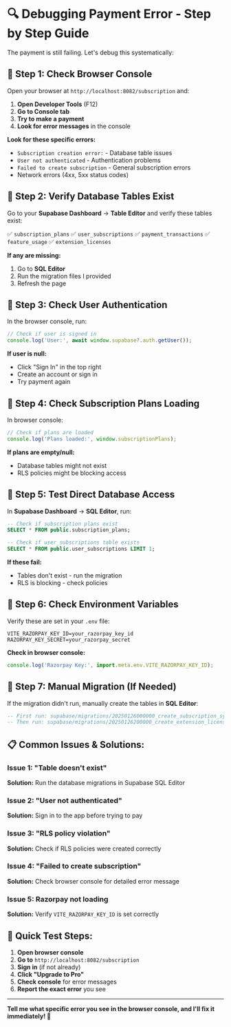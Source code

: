 # 🔍 Debugging Payment Error - Step by Step Guide

The payment is still failing. Let's debug this systematically:

## 🔧 **Step 1: Check Browser Console**

Open your browser at `http://localhost:8082/subscription` and:

1. **Open Developer Tools** (F12)
2. **Go to Console tab**
3. **Try to make a payment**
4. **Look for error messages** in the console

**Look for these specific errors:**
- `Subscription creation error:` - Database table issues
- `User not authenticated` - Authentication problems
- `Failed to create subscription` - General subscription errors
- Network errors (4xx, 5xx status codes)

## 🔧 **Step 2: Verify Database Tables Exist**

Go to your **Supabase Dashboard** → **Table Editor** and verify these tables exist:

✅ `subscription_plans`
✅ `user_subscriptions` 
✅ `payment_transactions`
✅ `feature_usage`
✅ `extension_licenses`

**If any are missing:**
1. Go to **SQL Editor**
2. Run the migration files I provided
3. Refresh the page

## 🔧 **Step 3: Check User Authentication**

In the browser console, run:
```javascript
// Check if user is signed in
console.log('User:', await window.supabase?.auth.getUser());
```

**If user is null:**
- Click "Sign In" in the top right
- Create an account or sign in
- Try payment again

## 🔧 **Step 4: Check Subscription Plans Loading**

In browser console:
```javascript
// Check if plans are loaded
console.log('Plans loaded:', window.subscriptionPlans);
```

**If plans are empty/null:**
- Database tables might not exist
- RLS policies might be blocking access

## 🔧 **Step 5: Test Direct Database Access**

In **Supabase Dashboard** → **SQL Editor**, run:
```sql
-- Check if subscription plans exist
SELECT * FROM public.subscription_plans;

-- Check if user_subscriptions table exists
SELECT * FROM public.user_subscriptions LIMIT 1;
```

**If these fail:**
- Tables don't exist - run the migration
- RLS is blocking - check policies

## 🔧 **Step 6: Check Environment Variables**

Verify these are set in your `.env` file:
```
VITE_RAZORPAY_KEY_ID=your_razorpay_key_id
RAZORPAY_KEY_SECRET=your_razorpay_secret
```

**Check in browser console:**
```javascript
console.log('Razorpay Key:', import.meta.env.VITE_RAZORPAY_KEY_ID);
```

## 🔧 **Step 7: Manual Migration (If Needed)**

If the migration didn't run, manually create the tables in **SQL Editor**:

```sql
-- First run: supabase/migrations/20250126000000_create_subscription_system.sql
-- Then run: supabase/migrations/20250126200000_create_extension_licenses_table.sql
```

## 📋 **Common Issues & Solutions:**

### Issue 1: "Table doesn't exist"
**Solution:** Run the database migrations in Supabase SQL Editor

### Issue 2: "User not authenticated" 
**Solution:** Sign in to the app before trying to pay

### Issue 3: "RLS policy violation"
**Solution:** Check if RLS policies were created correctly

### Issue 4: "Failed to create subscription"
**Solution:** Check browser console for detailed error message

### Issue 5: Razorpay not loading
**Solution:** Verify `VITE_RAZORPAY_KEY_ID` is set correctly

## 🎯 **Quick Test Steps:**

1. **Open browser console**
2. **Go to** `http://localhost:8082/subscription`
3. **Sign in** (if not already)
4. **Click "Upgrade to Pro"**
5. **Check console** for error messages
6. **Report the exact error** you see

---

**Tell me what specific error you see in the browser console, and I'll fix it immediately! 🔧**
